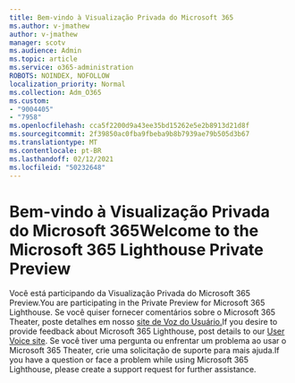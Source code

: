 ```yaml
---
title: Bem-vindo à Visualização Privada do Microsoft 365
ms.author: v-jmathew
author: v-jmathew
manager: scotv
ms.audience: Admin
ms.topic: article
ms.service: o365-administration
ROBOTS: NOINDEX, NOFOLLOW
localization_priority: Normal
ms.collection: Adm_O365
ms.custom:
- "9004405"
- "7958"
ms.openlocfilehash: cca5f2200d9a43ee35bd15262e5e2b8913d21d8f
ms.sourcegitcommit: 2f39850ac0fba9fbeba9b8b7939ae79b505d3b67
ms.translationtype: MT
ms.contentlocale: pt-BR
ms.lasthandoff: 02/12/2021
ms.locfileid: "50232648"
---
```

# <a name="welcome-to-the-microsoft-365-lighthouse-private-preview"></a><span data-ttu-id="537ae-102">Bem-vindo à Visualização Privada do Microsoft 365</span><span class="sxs-lookup"><span data-stu-id="537ae-102">Welcome to the Microsoft 365 Lighthouse Private Preview</span></span>

<span data-ttu-id="537ae-103">Você está participando da Visualização Privada do Microsoft 365 Preview.</span><span class="sxs-lookup"><span data-stu-id="537ae-103">You are participating in the Private Preview for Microsoft 365 Lighthouse.</span></span> <span data-ttu-id="537ae-104">Se você quiser fornecer comentários sobre o Microsoft 365 Theater, poste detalhes em nosso [site de Voz do Usuário.](https://aka.ms/M365Lighthouseuservoice)</span><span class="sxs-lookup"><span data-stu-id="537ae-104">If you desire to provide feedback about Microsoft 365 Lighthouse, post details to our [User Voice site](https://aka.ms/M365Lighthouseuservoice).</span></span> <span data-ttu-id="537ae-105">Se você tiver uma pergunta ou enfrentar um problema ao usar o Microsoft 365 Theater, crie uma solicitação de suporte para mais ajuda.</span><span class="sxs-lookup"><span data-stu-id="537ae-105">If you have a question or face a problem while using Microsoft 365 Lighthouse, please create a support request for further assistance.</span></span>
